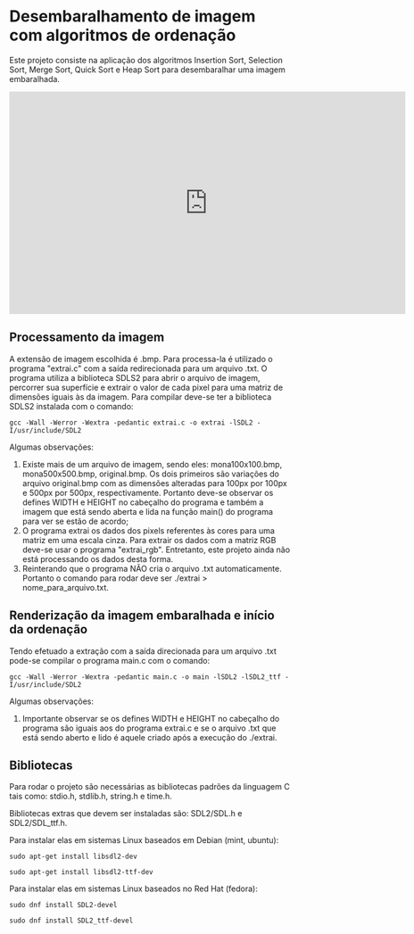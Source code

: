 # Desembaralhamento de imagem com algoritmos de ordenação
Este projeto consiste na aplicação dos algoritmos Insertion Sort, Selection Sort, Merge Sort, Quick Sort e Heap Sort para desembaralhar uma imagem embaralhada.

<iframe src="https://www.linkedin.com/embed/feed/update/urn:li:ugcPost:7137402343850938372?compact=1" height="399" width="710" frameborder="0" allowfullscreen="" title="Publicação incorporada"></iframe>

## Processamento da imagem
A extensão de imagem escolhida é .bmp. Para processa-la é utilizado o programa "extrai.c" com a saída redirecionada para um arquivo .txt. O programa utiliza a biblioteca SDLS2 para abrir o arquivo de imagem, percorrer sua superfície e extrair o valor de cada pixel para uma matriz de dimensões iguais às da imagem. 
Para compilar deve-se ter a biblioteca SDLS2 instalada com o comando:
```
gcc -Wall -Werror -Wextra -pedantic extrai.c -o extrai -lSDL2 -I/usr/include/SDL2
```

Algumas observações:
1. Existe mais de um arquivo de imagem, sendo eles: mona100x100.bmp, mona500x500.bmp, original.bmp. Os dois primeiros são variações do arquivo original.bmp com as dimensões alteradas para 100px por 100px e 500px por 500px, respectivamente. Portanto deve-se observar os defines WIDTH e HEIGHT no cabeçalho do programa e também a imagem que está sendo aberta e lida na função main() do programa para ver se estão de acordo;
2. O programa extrai os dados dos pixels referentes às cores para uma matriz em uma escala cinza. Para extrair os dados com a matriz RGB deve-se usar o programa "extrai_rgb". Entretanto, este projeto ainda não está processando os dados desta forma.
3. Reinterando que o programa NÃO cria o arquivo .txt automaticamente. Portanto o comando para rodar deve ser ./extrai > nome_para_arquivo.txt.

## Renderização da imagem embaralhada e início da ordenação
Tendo efetuado a extração com a saída direcionada para um arquivo .txt pode-se compilar o programa main.c com o comando:
```
gcc -Wall -Werror -Wextra -pedantic main.c -o main -lSDL2 -lSDL2_ttf -I/usr/include/SDL2
```

Algumas observações:
1. Importante observar se os defines WIDTH e HEIGHT no cabeçalho do programa são iguais aos do programa extrai.c e se o arquivo .txt que está sendo aberto e lido é aquele criado após a execução do ./extrai.

## Bibliotecas
Para rodar o projeto são necessárias as bibliotecas padrões da linguagem C tais como: stdio.h, stdlib.h, string.h e time.h.

Bibliotecas extras que devem ser instaladas são: SDL2/SDL.h e SDL2/SDL_ttf.h.

Para instalar elas em sistemas Linux baseados em Debian (mint, ubuntu):
```
sudo apt-get install libsdl2-dev

sudo apt-get install libsdl2-ttf-dev

```

Para instalar elas em sistemas Linux baseados no Red Hat (fedora):
```
sudo dnf install SDL2-devel

sudo dnf install SDL2_ttf-devel

```





